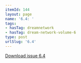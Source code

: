 ```yaml
---
itemId: 144
layout: page
name: '6.4: '
tags:
- hasTag: dreamnetwork
- hasTag: dream-network-volume-6
type: post
urlSlug: '6.4'
---
```

<a href="files/pdfs/Volume_6/6.4-Dream-Network-Bulletin_Volume-6-Number-4.pdf" download="">Download issue 6.4</a>